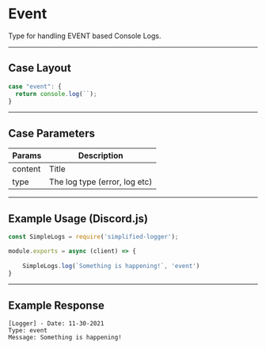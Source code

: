 # Event
Type for handling EVENT based Console Logs.

---

## Case Layout
```js
case "event": {
  return console.log(``);
}
```

---

## Case Parameters
| Params      | Description                      |
| ----------- | -------------------------------- |
| content     | Title                            |
| type        | The log type (error, log etc)    |

---

## Example Usage (Discord.js)
```js
const SimpleLogs = require('simplified-logger');

module.exports = async (client) => {
    
    SimpleLogs.log(`Something is happening!`, 'event')
}
```

---

## Example Response
```terminal
[Logger] - Date: 11-30-2021
Type: event
Message: Something is happening!
```
